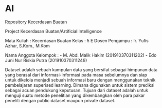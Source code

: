 # AI
Repository Kecerdasan Buatan

Project Kecerdasan Buatan/Artificial Intelligence

Mata Kuliah             : Kecerdasan Buatan
Kelas                   : 5 E
Dosen Pengampu          : Ir. Yufis Azhar, S.Kom., M.Kom

Nama Anggota Kelompok   : - M. Abd. Malik Hakim       (201910370311202)
				                  - Edo Juni Nur Riskia Putra (201910370311249)
                          
  Dataset adalah sebuah kumpulan data yang bersifat sebagai himpunan data yang berasal dari informasi-informasi pada masa sebelumnya dan siap untuk dikelola menjadi sebuah informasi baru dengan menggunakan teknik pembelajaran superised learning. Dimana digunakan untuk sistem prediksi sebagai acuan pendukung keputusan. Tujuan dari dataset adalah untuk menguji suatu metode penelitian yang dikembangkan oleh para pakar peneliti dengan public dataset maupun private dataset.

